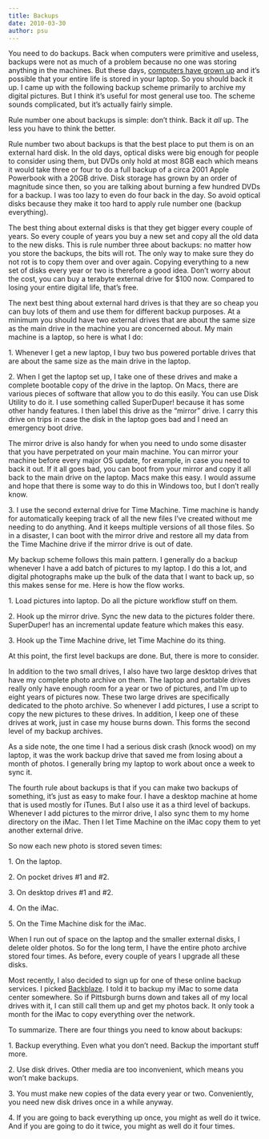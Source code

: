 ```yaml
---
title: Backups
date: 2010-03-30
author: psu
---
```


<p>You need to do backups. Back when computers were primitive and useless, backups were not as much of a problem because no one was storing anything in the machines. But these days, <a href="http://mutable-states.com/moore-and-me.html">computers have grown up</a> and it&#8217;s possible that your entire life is stored in your laptop. So you should back it up. I came up with the following backup scheme primarily to archive my digital pictures. But I think it&#8217;s useful for most general use too. The scheme sounds complicated, but it&#8217;s actually fairly simple.<br />
<span id="more-2415"></span></p>
<p>Rule number one about backups is simple: don&#8217;t think. Back it <em>all</em> up. The less you have to think the better. </p>
<p>Rule number two about backups is that the best place to put them is on an external hard disk. In the old days, optical disks were big enough for people to consider using them, but DVDs only hold at most 8GB each which means it would take three or four to do a full backup of a circa 2001 Apple Powerbook with a 20GB drive. Disk storage has grown by an order of magnitude since then, so you are talking about burning a few hundred DVDs for a backup. I was too lazy to even do four back in the day. So avoid optical disks because they make it too hard to apply rule number one (backup everything).</p>
<p>The best thing about external disks is that they get bigger every couple of years. So every couple of years you buy a new set and copy all the old data to the new disks. This is rule number three about backups: no matter how you store the backups, the bits will rot. The only way to make sure they do not rot is to copy them over and over again. Copying everything to a new set of disks every year or two is therefore a good idea. Don&#8217;t worry about the cost, you can buy a terabyte external drive for $100 now. Compared to losing your entire digital life, that&#8217;s free.</p>
<p>The next best thing about external hard drives is that they are so cheap you can buy lots of them and use them for different backup purposes. At a minimum you should have two external drives that are about the same size as the main drive in the machine you are concerned about. My main machine is a laptop, so here is what I do:</p>
<p>1. Whenever I get a new laptop, I buy two bus powered portable drives that are about the same size as the main drive in the laptop.</p>
<p>2. When I get the laptop set up, I take one of these drives and make a complete bootable copy of the drive in the laptop. On Macs, there are various pieces of software that allow you to do this easily. You can use Disk Utility to do it. I use something called SuperDuper! because it has some other handy features. I then label this drive as the &#8220;mirror&#8221; drive. I carry this drive on trips in case the disk in the laptop goes bad and I need an emergency boot drive. </p>
<p>The mirror drive is also handy for when you need to undo some disaster that you have perpetrated on your main machine. You can mirror your machine before every major OS update, for example, in case you need to back it out. If it all goes bad, you can boot from your mirror and copy it all back to the main drive on the laptop. Macs make this easy. I would assume and hope that there is some way to do this in Windows too, but I don&#8217;t really know.</p>
<p>3. I use the second external drive for Time Machine. Time machine is handy for automatically keeping track of all the new files I&#8217;ve created without me needing to do anything. And it keeps multiple versions of all those files. So in a disaster, I can boot with the mirror drive and restore all my data from the Time Machine drive if the mirror drive is out of date.</p>
<p>My backup scheme follows this main pattern. I generally do a backup whenever I have a add batch of pictures to my laptop. I do this a lot, and digital photographs make up the bulk of the data that I want to back up, so this makes sense for me. Here is how the flow works.</p>
<p>1. Load pictures into laptop. Do all the picture workflow stuff on them.</p>
<p>2. Hook up the mirror drive. Sync the new data to the pictures folder there. SuperDuper! has an incremental update feature which makes this easy.</p>
<p>3. Hook up the Time Machine drive, let Time Machine do its thing.</p>
<p>At this point, the first level backups are done. But, there is more to consider. </p>
<p>In addition to the two small drives, I also have two large desktop drives that have my complete photo archive on them. The laptop and portable drives really only have enough room for a year or two of pictures, and I&#8217;m up to eight years of pictures now. These two large drives are specifically dedicated to the photo archive. So whenever I add pictures, I use a script to copy the new pictures to these drives. In addition, I keep one of these drives at work, just in case my house burns down. This forms the second level of my backup archives.</p>
<p>As a side note, the one time I had a serious disk crash (knock wood) on my laptop, it was the work backup drive that saved me from losing about a month of photos. I generally bring my laptop to work about once a week to sync it.</p>
<p>The fourth rule about backups is that if you can make two backups of something, it&#8217;s just as easy to make four. I have a desktop machine at home that is used mostly for iTunes. But I also use it as a third level of backups. Whenever I add pictures to the mirror drive, I also sync them to my home directory on the iMac. Then I let Time Machine on the iMac copy them to yet another external drive.</p>
<p>So now each new photo is stored seven times:</p>

<p>1. On the laptop.</p>

<p>2. On pocket drives #1 and #2.</p>

<p>3. On desktop drives #1 and #2.</p>

<p>4. On the iMac.</p>

<p>5. On the Time Machine disk for the iMac.</p>

<p>When I run out of space on the laptop and the smaller external disks, I delete older photos. So for the long term, I have the entire photo archive stored four times. As before, every couple of years I upgrade all these disks.</p>
<p>Most recently, I also decided to sign up for one of these online backup services. I picked <a href="http://www.backblaze.com/">Backblaze</a>. I told it to backup my iMac to some data center somewhere. So if Pittsburgh burns down and takes all of my local drives with it, I can still call them up and get my photos back. It only took a month for the iMac to copy everything over the network.</p>
<p>To summarize. There are four things you need to know about backups:</p>

<p>1. Backup everything. Even what you don&#8217;t need. Backup the important stuff more.</p>

<p>2. Use disk drives. Other media are too inconvenient, which means you won&#8217;t make backups.</p>

<p>3. You must make new copies of the data every year or two. Conveniently, you need new disk drives once in a while anyway.</p>

<p>4. If you are going to back everything up once, you might as well do it twice. And if you are going to do it twice, you might as well do it four times.</p>